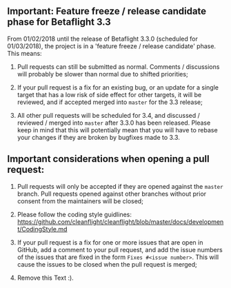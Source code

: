 ## Important: Feature freeze / release candidate phase for Betaflight 3.3

From 01/02/2018 until the release of Betaflight 3.3.0 (scheduled for 01/03/2018), the project is in a 'feature freeze / release candidate' phase. This means:

1. Pull requests can still be submitted as normal. Comments / discussions will probably be slower than normal due to shifted priorities;

2. If your pull request is a fix for an existing bug, or an update for a single target that has a low risk of side effect for other targets, it will be reviewed, and if accepted merged into `master` for the 3.3 release;

3. All other pull requests will be scheduled for 3.4, and discussed / reviewed / merged into `master` after 3.3.0 has been released. Please keep in mind that this will potentially mean that you will have to rebase your changes if they are broken by bugfixes made to 3.3.


## Important considerations when opening a pull request:

1. Pull requests will only be accepted if they are opened against the `master` branch. Pull requests opened against other branches without prior consent from the maintainers will be closed;

2. Please follow the coding style guidlines: https://github.com/cleanflight/cleanflight/blob/master/docs/development/CodingStyle.md

3. If your pull request is a fix for one or more issues that are open in GitHub, add a comment to your pull request, and add the issue numbers of the issues that are fixed in the form `Fixes #<issue number>`. This will cause the issues to be closed when the pull request is merged;

4. Remove this Text :).
